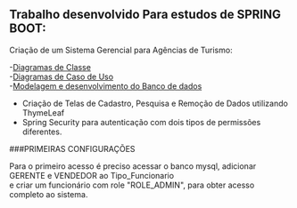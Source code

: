 ## Trabalho desenvolvido Para estudos de SPRING BOOT:


Criação de um Sistema Gerencial para Agências de Turismo:

-[Diagramas de Classe](https://github.com/leonardomartins92/VLPT-SPRINGBOOT/blob/main/documentos/DiagramaDeClasse.png)<br>
-[Diagramas de Caso de Uso](https://github.com/leonardomartins92/VLPT-SPRINGBOOT/blob/develop/documentos/Casos%20de%20Uso.png)<br>
-[Modelagem e desenvolvimento do Banco de dados](https://github.com/leonardomartins92/VLPT-SPRINGBOOT/blob/main/documentos/LP3.mwb)<br>
- Criação de Telas de Cadastro, Pesquisa e Remoção de Dados utilizando ThymeLeaf <br>
- Spring Security para autenticação com dois tipos de permissões diferentes. <br>


###PRIMEIRAS CONFIGURAÇÕES

Para o primeiro acesso é preciso acessar o banco mysql, adicionar GERENTE e VENDEDOR ao Tipo_Funcionario <br> 
e criar um funcionário com role "ROLE_ADMIN", para obter acesso completo ao sistema. 


